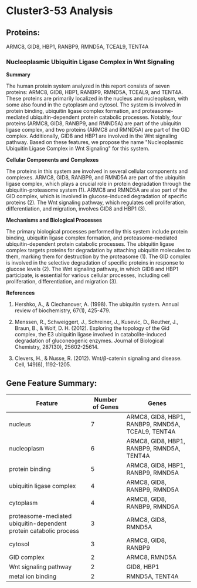 # Cluster3-53 Analysis

## Proteins: 

ARMC8, GID8, HBP1, RANBP9, RMND5A, TCEAL9, TENT4A

### Nucleoplasmic Ubiquitin Ligase Complex in Wnt Signaling

**Summary**

The human protein system analyzed in this report consists of seven proteins: ARMC8, GID8, HBP1, RANBP9, RMND5A, TCEAL9, and TENT4A. These proteins are primarily localized in the nucleus and nucleoplasm, with some also found in the cytoplasm and cytosol. The system is involved in protein binding, ubiquitin ligase complex formation, and proteasome-mediated ubiquitin-dependent protein catabolic processes. Notably, four proteins (ARMC8, GID8, RANBP9, and RMND5A) are part of the ubiquitin ligase complex, and two proteins (ARMC8 and RMND5A) are part of the GID complex. Additionally, GID8 and HBP1 are involved in the Wnt signaling pathway. Based on these features, we propose the name "Nucleoplasmic Ubiquitin Ligase Complex in Wnt Signaling" for this system.

**Cellular Components and Complexes**

The proteins in this system are involved in several cellular components and complexes. ARMC8, GID8, RANBP9, and RMND5A are part of the ubiquitin ligase complex, which plays a crucial role in protein degradation through the ubiquitin-proteasome system (1). ARMC8 and RMND5A are also part of the GID complex, which is involved in glucose-induced degradation of specific proteins (2). The Wnt signaling pathway, which regulates cell proliferation, differentiation, and migration, involves GID8 and HBP1 (3).

**Mechanisms and Biological Processes**

The primary biological processes performed by this system include protein binding, ubiquitin ligase complex formation, and proteasome-mediated ubiquitin-dependent protein catabolic processes. The ubiquitin ligase complex targets proteins for degradation by attaching ubiquitin molecules to them, marking them for destruction by the proteasome (1). The GID complex is involved in the selective degradation of specific proteins in response to glucose levels (2). The Wnt signaling pathway, in which GID8 and HBP1 participate, is essential for various cellular processes, including cell proliferation, differentiation, and migration (3).

**References**

1. Hershko, A., & Ciechanover, A. (1998). The ubiquitin system. Annual review of biochemistry, 67(1), 425-479.

2. Menssen, R., Schweiggert, J., Schreiner, J., Kusevic, D., Reuther, J., Braun, B., & Wolf, D. H. (2012). Exploring the topology of the Gid complex, the E3 ubiquitin ligase involved in catabolite-induced degradation of gluconeogenic enzymes. Journal of Biological Chemistry, 287(30), 25602-25614.

3. Clevers, H., & Nusse, R. (2012). Wnt/β-catenin signaling and disease. Cell, 149(6), 1192-1205.

## Gene Feature Summary: 

| Feature | Number of Genes | Genes |
| --- | --- | --- |
| nucleus | 7 | ARMC8, GID8, HBP1, RANBP9, RMND5A, TCEAL9, TENT4A |
| nucleoplasm | 6 | ARMC8, GID8, HBP1, RANBP9, RMND5A, TENT4A |
| protein binding | 5 | ARMC8, GID8, HBP1, RANBP9, RMND5A |
| ubiquitin ligase complex | 4 | ARMC8, GID8, RANBP9, RMND5A |
| cytoplasm | 4 | ARMC8, GID8, RANBP9, RMND5A |
| proteasome-mediated ubiquitin-dependent protein catabolic process | 3 | ARMC8, GID8, RMND5A |
| cytosol | 3 | ARMC8, GID8, RANBP9 |
| GID complex | 2 | ARMC8, RMND5A |
| Wnt signaling pathway | 2 | GID8, HBP1 |
| metal ion binding | 2 | RMND5A, TENT4A |


